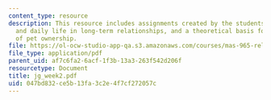 ```yaml
---
content_type: resource
description: This resource includes assignments created by the students on interaction
  and daily life in long-term relationships, and a theoretical basis for health benefits
  of pet ownership.
file: https://ol-ocw-studio-app-qa.s3.amazonaws.com/courses/mas-965-relational-machines-spring-2005/047bd832ce5b13fa3c2e4f7cf272057c_jg_week2.pdf
file_type: application/pdf
parent_uid: af7c6fa2-6acf-1f3b-13a3-263f542d206f
resourcetype: Document
title: jg_week2.pdf
uid: 047bd832-ce5b-13fa-3c2e-4f7cf272057c
---
```

